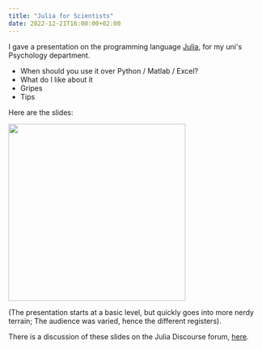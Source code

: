 ```yaml
---
title: "Julia for Scientists"
date: 2022-12-21T16:00:00+02:00
---
```


I gave a presentation on the programming language [Julia](https://julialang.org),
for my uni's Psychology department.

- When should you use it over Python / Matlab / Excel?
- What do I like about it
- Gripes
- Tips

Here are the slides:

<a href="/content/2022-12-07-Julia-for-research.pdf">
<img src="/content/Julia-for-scientists-Intro-slide.png" width=350>
</a>
 
(The presentation starts at a basic level, but quickly goes into more nerdy terrain;
The audience was varied, hence the different registers).

There is a discussion of these slides on the Julia Discourse forum,
[here](https://discourse.julialang.org/t/julia-for-scientists-summary-slides/91397?u=tfiers).
